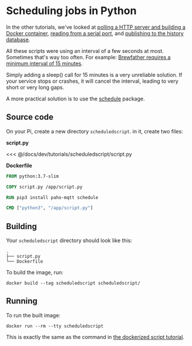 # Scheduling jobs in Python

In the other tutorials, we've looked at [polling a HTTP server and building a Docker container](../brewscript/), [reading from a serial port](../serialscript/), and [publishing to the history database](../pubscript/).

All these scripts were using an interval of a few seconds at most. Sometimes that's way too often.
For example: [Brewfather requires a minimum interval of 15 minutes](https://docs.brewfather.app/integrations/custom-stream).

Simply adding a sleep() call for 15 minutes is a very unreliable solution. If your service stops or crashes, it will cancel the interval, leading to very short or very long gaps.

A more practical solution is to use the [schedule](https://github.com/dbader/schedule) package.

## Source code

On your Pi, create a new directory `scheduledscript`. in it, create two files:

**script.py**

<<< @/docs/dev/tutorials/scheduledscript/script.py

**Dockerfile**

```Dockerfile
FROM python:3.7-slim

COPY script.py /app/script.py

RUN pip3 install paho-mqtt schedule

CMD ["python3", "/app/script.py"]

```

## Building

Your `scheduledscript` directory should look like this:
```
.
├── script.py
└── Dockerfile
```

To build the image, run:
```
docker build --tag scheduledscript scheduledscript/
```

## Running

To run the built image:
```
docker run --rm --tty scheduledscript
```

This is exactly the same as the command in [the dockerized script tutorial](../brewscript/).
